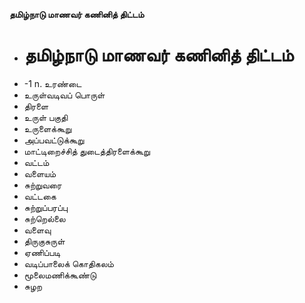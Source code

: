 **தமிழ்நாடு மாணவர் கணினித் திட்டம்**
- # தமிழ்நாடு மாணவர் கணினித் திட்டம்
- -1 n. உரண்டை
- உருள்வடிவப் பொருள்
- திரளை
- உருள் பகுதி
- உருளைக்கூறு
- அப்பவட்டுக்கூறு
- மாட்டிறைச்சித் துடைத்திரளைக்கூறு
- வட்டம்
- வளையம்
- சுற்றுவரை
- வட்டகை
- சுற்றுப்பரப்பு
- சுற்றெல்லை
- வளைவு
- திருகுசுருள்
- ஏணிப்படி
- வடிப்பாலைக் கொதிகலம்
- மூலைமணிக்கூண்டு
- சுழற


